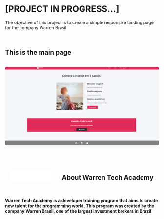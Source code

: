 <h1>[PROJECT IN PROGRESS...]</h1>

<p>The objective of this project is to create a simple responsive landing page for the company Warren Brasil</p>

<br>

<h2>This is the main page</h2>

<br>

<img style='border-radius: 5px' src='./assets/images/imagesFromReadme/warren-principal-page.png'/>


<br><br>

<div style='display: flex;
 flex-direction: row;
 justify-content: space-around;
  align-items: center'>

<img src='./assets/images/logo.png' style='height: 35px'/>
<h2>About Warren Tech Academy</h2>

</div>

<br>

<h4>
Warren Tech Academy is a developer training program that aims to create new talent for the programming world. This program was created by the company Warren Brasil, one of the largest investment brokers in Brazil
</h4>